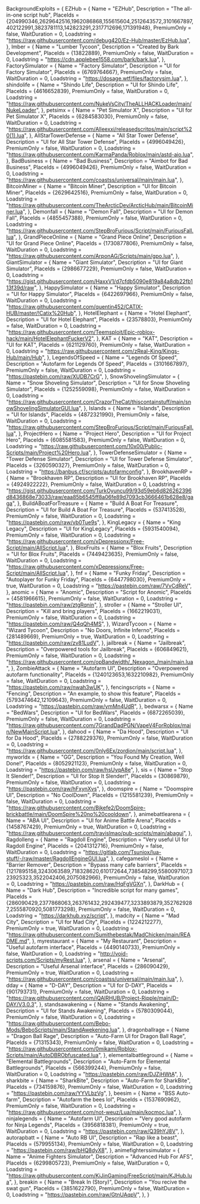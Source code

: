 BackgroundExploits = {
	EZHub = {
		Name = "EZHub",
		Description = "The all-in-one script hub",
		PlaceIds = {204990346,2629642516,1962086868,155615604,2512643572,3101667897,402122991,3823781113,142823291,2317712696,171391948},
		PremiumOnly = false,
		WaitDuration = 0,
		Loadstring = "https://raw.githubusercontent.com/debug420/Ez-Hub/master/EzHub.lua",
	},
	lmber = {
		Name = "Lumber Tycoon",
		Description = "Created by Bark Development",
		PlaceIds = {13822889},
		PremiumOnly = false,
		WaitDuration = 0,
		Loadstring = "https://cdn.applebee1558.com/bark/bark.lua",
	},
	FactorySimulator = {
		Name = "Factory Simulator",
		Description = "UI for Factory Simulator",
		PlaceIds = {6769764667},
		PremiumOnly = false,
		WaitDuration = 0,
		Loadstring = "https://dosage.wtf/files/factorysim.lua",
	},
	shindolife = {
		Name = "Shindo Life",
		Description = "UI for Shindo Life",
		PlaceIds = {4616652839},
		PremiumOnly = false,
		WaitDuration = 0,
		Loadstring = "https://raw.githubusercontent.com/NukeVsCity/TheALLHACKLoader/main/NukeLoader",
	},
	petsimx = {
		Name = "Pet Simulator X",
		Description = "UI for Pet Simulator X",
		PlaceIds = {6284583030},
		PremiumOnly = false,
		WaitDuration = 0,
		Loadstring = "https://raw.githubusercontent.com/Alleexxi/releasedscritps/main/script%20(1).lua",
	},
	AllStarTowerDefense = {
		Name = "All Star Tower Defense",
		Description = "UI for All Star Tower Defense",
		PlaceIds = {4996049426},
		PremiumOnly = false,
		WaitDuration = 0,
		Loadstring = "https://raw.githubusercontent.com/KarmaPanda/Roblox/main/astd-aio.lua",
	},
	BadBusiness = {
		Name = "Bad Business",
		Description = "Aimbot for Bad Business",
		PlaceIds = {4996049426},
		PremiumOnly = false,
		WaitDuration = 0,
		Loadstring = "https://raw.githubusercontent.com/coastss/universal/main/main.lua",
	},
	BitcoinMiner = {
		Name = "Bitcoin Miner",
		Description = "UI for Bitcoin Miner",
		PlaceIds = {2629642516},
		PremiumOnly = false,
		WaitDuration = 0,
		Loadstring = "https://raw.githubusercontent.com/TheArcticDev/ArcticHub/main/BitcoinMiner.lua",
	},
	Demonfall = {
		Name = "Demon Fall",
		Description = "UI for Demon Fall",
		PlaceIds = {4855457388},
		PremiumOnly = false,
		WaitDuration = 0,
		Loadstring = "https://raw.githubusercontent.com/StepBroFurious/Script/main/FuriousFall.lua",
	},
	GrandPieceOnline = {
		Name = "Grand Piece Online",
		Description = "UI for Grand Piece Online",
		PlaceIds = {1730877806},
		PremiumOnly = false,
		WaitDuration = 0,
		Loadstring = "https://raw.githubusercontent.com/ArponAG/Scripts/main/gpo.lua",
	},
	GiantSimulator = {
		Name = "Giant Simulator",
		Description = "UI for Giant Simulator",
		PlaceIds = {2986677229},
		PremiumOnly = false,
		WaitDuration = 0,
		Loadstring = "https://gist.githubusercontent.com/HaxxV1/d7cfdb5090e819a84a8db22fb113f39d/raw",
	},
	HappySimulator = {
		Name = "Happy Simulator",
		Description = "UI for Happy Simulator",
		PlaceIds = {6422697966},
		PremiumOnly = false,
		WaitDuration = 0,
		Loadstring = "https://raw.githubusercontent.com/quentin452/CATIX-HUB/master/!Catix%20Hub",
	},
	HotelElephant = {
		Name = "Hotel Elephant",
		Description = "UI for Hotel Elephant",
		PlaceIds = {23578803},
		PremiumOnly = false,
		WaitDuration = 0,
		Loadstring = "https://raw.githubusercontent.com/Teemsploit/Epic-roblox-hack/main/HotelElephantFuckerV2",
	},
	KAT = {
		Name = "KAT",
		Description = "UI for KAT",
		PlaceIds = {621129760},
		PremiumOnly = false,
		WaitDuration = 0,
		Loadstring = "https://raw.githubusercontent.com/zReal-King/Kings-Hub/main/Hub",
	},
	LegendsOfSpeed = {
		Name = "Legends Of Speed",
		Description = "Autofarm for Legends Of Speed",
		PlaceIds = {3101667897},
		PremiumOnly = false,
		WaitDuration = 0,
		Loadstring = "https://pastebin.com/raw/XUDB7CrG",
	},
	SnowShovelingSimulator = {
		Name = "Snow Shoveling Simulator",
		Description = "UI for Snow Shoveling Simulator",
		PlaceIds = {1252559098},
		PremiumOnly = false,
		WaitDuration = 0,
		Loadstring = "https://raw.githubusercontent.com/CrazorTheCat/thiscontainstuff/main/snowShovelingSimulatorGUI.lua",
	},
	Islands = {
		Name = "Islands",
		Description = "UI for Islands",
		PlaceIds = {4872321990},
		PremiumOnly = false,
		WaitDuration = 0,
		Loadstring = "https://raw.githubusercontent.com/StepBroFurious/Script/main/FuriousFall.lua",
	},
	ProjectHero = {
		Name = "Project Hero",
		Description = "UI for Project Hero",
		PlaceIds = {6085581583},
		PremiumOnly = false,
		WaitDuration = 0,
		Loadstring = "https://raw.githubusercontent.com/10x00/Public-Scripts/main/Project%20Hero.lua",
	},
	TowerDefenseSimulator = {
		Name = "Tower Defense Simulator",
		Description = "UI for Tower Defense Simulator",
		PlaceIds = {3260590327},
		PremiumOnly = false,
		WaitDuration = 0,
		Loadstring = "https://banbus.cf/scripts/autofarmconfig",
	},
	BrookhavenRP = {
		Name = "Brookhaven RP",
		Description = "UI for Brookhaven RP",
		PlaceIds = {4924922222},
		PremiumOnly = false,
		WaitDuration = 0,
		Loadstring = "https://gist.githubusercontent.com/TurkOyuncu99/93d59eb6d826262396d8436868e73033/raw/eaa85b6545ff8a06fe89d7093cb3666461b628e8/gaga",
	},
	BuildABoatForTreasure = {
		Name = "Build A Boat For Treasure",
		Description = "UI for Build A Boat For Treasure",
		PlaceIds = {537413528},
		PremiumOnly = false,
		WaitDuration = 0,
		Loadstring = "https://pastebin.com/raw/vb0Tue9s",
	},
	KingLegacy = {
		Name = "King Legacy",
		Description = "UI for KingLegacy",
		PlaceIds = {5931540094},
		PremiumOnly = false,
		WaitDuration = 0,
		Loadstring = "https://raw.githubusercontent.com/xDepressionx/Free-Script/main/AllScript.lua",
	},
	BloxFruits = {
		Name = "Blox Fruits",
		Description = "UI for Blox Fruits",
		PlaceIds = {7449423635},
		PremiumOnly = false,
		WaitDuration = 0,
		Loadstring = "https://raw.githubusercontent.com/xDepressionx/Free-Script/main/AllScript.lua",
	},
	fnf = {
		Name = "Funky Friday",
		Description = "Autoplayer for Funky Friday",
		PlaceIds = {6447798030},
		PremiumOnly = true,
		WaitDuration = 0,
		Loadstring = "https://pastebin.com/raw/7VvCdReV",
	},
	anomic = {
		Name = "Anomic",
		Description = "Script for Anomic",
		PlaceIds = {4581966615},
		PremiumOnly = false,
		WaitDuration = 0,
		Loadstring = "https://pastebin.com/raw/ztgRqnin",
	},
	stroller = {
		Name = "Stroller UI",
		Description = "Kill and bring players",
		PlaceIds = {1662219031},
		PremiumOnly = false,
		WaitDuration = 0,
		Loadstring = "https://pastebin.com/raw/Q4qQh4MS",
	},
	WizardTycoon = {
		Name = "Wizard Tycoon",
		Description = "No Doors, Infinite Inferno",
		PlaceIds = {281489669},
		PremiumOnly = true,
		WaitDuration = 0,
		Loadstring = "https://pastebin.com/raw/zv81LudV",
	},
	jailbreak = {
		Name = "Jailbreak",
		Description = "Overpowered tools for Jailbreak",
		PlaceIds = {606849621},
		PremiumOnly = false,
		WaitDuration = 0,
		Loadstring = "https://raw.githubusercontent.com/opBandwidth/_Nexagon_/main/main.lua",
	},
	ZombieAttack = {
		Name = "Autofarm UI",
		Description = "Overpowered autofarm functionality",
		PlaceIds = {1240123653,1632210982},
		PremiumOnly = false,
		WaitDuration = 0,
		Loadstring = "https://pastebin.com/raw/nwah3wUK",
	},
	fencingscripts = {
		Name = "Fencing",
		Description = "An example, to show this feature",
		PlaceIds = {5793474642,12109643},
		PremiumOnly = false,
		WaitDuration = 0,
		Loadstring = "https://pastebin.com/raw/ymMn4UdR",
	},
	bedwarsx = {
		Name = "BedWars",
		Description = "UI for BedWars",
		PlaceIds = {6872265039},
		PremiumOnly = false,
		WaitDuration = 0,
		Loadstring = "https://raw.githubusercontent.com/7GrandDadPGN/VapeV4ForRoblox/main/NewMainScript.lua",
	},
	dahood = {
		Name = "Da Hood",
		Description = "UI for Da Hood",
		PlaceIds = {2788229376},
		PremiumOnly = false,
		WaitDuration = 0,
		Loadstring = "https://raw.githubusercontent.com/0nly6Ex/zordion/main/script.lua",
	},
	myworldx = {
		Name = "GG",
		Description = "You Found My Creation, Well Done!",
		PlaceIds = {8052921123},
		PremiumOnly = false,
		WaitDuration = 0,
		Loadstring = "https://pastebin.com/raw/hsUyqA8e",
	},
	sis = {
		Name = "Stop It Slender!",
		Description = "UI for Stop It Slender!",
		PlaceIds = {30869879},
		PremiumOnly = false,
		WaitDuration = 0,
		Loadstring = "https://pastebin.com/raw/hFxynXvs",
	},
	doomspire = {
		Name = "Doomspire UI",
		Description = "No CoolDown",
		PlaceIds = {1215581239},
		PremiumOnly = false,
		WaitDuration = 0,
		Loadstring = "https://raw.githubusercontent.com/Bjkefe2/DoomSpire-brickbattle/main/DoomSpire%20no%20cooldown",
	},
	animebattlearena = {
		Name = "ABA UI",
		Description = "UI for Anime Battle Arena",
		PlaceIds = {1458767429},
		PremiumOnly = true,
		WaitDuration = 0,
		Loadstring = "https://raw.githubusercontent.com/travislmao/pub-scripts/main/abagui",
	},
	Ragdolleng = {
		Name = "Ragdoll Engine",
		Description = "Very useful UI for Ragdoll Engine",
		PlaceIds = {2041312716},
		PremiumOnly = false,
		WaitDuration = 0,
		Loadstring = "https://gitlab.com/Tsuniox/lua-stuff/-/raw/master/RagdollEngineGUI.lua",
	},
	cafegameslol = {
		Name = "Barrier Remover",
		Description = "Bypass many cafe barriers",
		PlaceIds = {1217895158,3243063589,718328620,610172644,738548299,5580097107,323925323,3522042406,2075082966},
		PremiumOnly = false,
		WaitDuration = 0,
		Loadstring = "https://pastebin.com/raw/HqFgVGXn",
	},
	DarkHub = {
		Name = "Dark Hub",
		Description = "Incredible script for many games",
		PlaceIds = {286090429,2377868063,263761432,292439477,3233893879,3527629287,2555870920,5081773298},
		PremiumOnly = false,
		WaitDuration = 0,
		Loadstring = "https://darkhub.xyz/script",
	},
	madcity = {
		Name = "Mad City",
		Description = "UI for Mad City",
		PlaceIds = {1224212277},
		PremiumOnly = true,
		WaitDuration = 0,
		Loadstring = "https://raw.githubusercontent.com/Sumithebestak/MadChicken/main/README.md",
	},
	myrestaurant = {
		Name = "My Restaurant",
		Description = "Useful autofarm interface",
		PlaceIds = {4490140733},
		PremiumOnly = false,
		WaitDuration = 0,
		Loadstring = "http://void-scripts.com/Scripts/myRest.lua",
	},
	arsenal = {
		Name = "Arsenal",
		Description = "Useful Arsenal interface",
		PlaceIds = {286090429},
		PremiumOnly = true,
		WaitDuration = 0,
		Loadstring = "https://raw.githubusercontent.com/coastss/universal/main/main.lua",
	},
	dday = {
		Name = "D-DAY",
		Description = "UI for D-DAY",
		PlaceIds = {901793731},
		PremiumOnly = false,
		WaitDuration = 0,
		Loadstring = "https://raw.githubusercontent.com/iQAIRHUB/Project-Ripple/main/D-DAY/V3.0.3",
	},
	standsawakening = {
		Name = "Stands Awakening",
		Description = "UI for Stands Awakening",
		PlaceIds = {5780309044},
		PremiumOnly = false,
		WaitDuration = 0,
		Loadstring = "https://raw.githubusercontent.com/Bebo-Mods/BeboScripts/main/StandAwekening.lua",
	},
	dragonballrage = {
		Name = "Dragon Ball Rage",
		Description = "Auto-Farm UI for Dragon Ball Rage",
		PlaceIds = {71315343},
		PremiumOnly = false,
		WaitDuration = 0,
		Loadstring = "https://raw.githubusercontent.com/0mikami/Roblox-Scripts/main/AutoDBRObfuscated.lua",
	},
	elementalbattleground = {
		Name = "Elemental Battlegrounds",
		Description = "Auto-Farm for Elemental Battlegrounds",
		PlaceIds = {566399244},
		PremiumOnly = false,
		WaitDuration = 0,
		Loadstring = "https://pastebin.com/raw/DJZjHWtA",
	},
	sharkbite = {
		Name = "SharkBite",
		Description = "Auto-Farm for SharkBite",
		PlaceIds = {734159876},
		PremiumOnly = false,
		WaitDuration = 0,
		Loadstring = "https://pastebin.com/raw/YYVLbzVg",
	},
	beesim = {
		Name = "BSS Auto-farm",
		Description = "Autofarm the bees lol",
		PlaceIds = {1537690962},
		PremiumOnly = false,
		WaitDuration = 0,
		Loadstring = "https://raw.githubusercontent.com/not-weuz/Lua/main/kocmoc.lua",
	},
	ninjalegends = {
		Name = "Autofarm UI",
		Description = "Very good autofarm for Ninja Legends",
		PlaceIds = {3956818381},
		PremiumOnly = true,
		WaitDuration = 0,
		Loadstring = "https://pastebin.com/raw/Q39hYJ8V",
	},
	autorapbatt = {
		Name = "Auto RB UI",
		Description = "Rap like a beast",
		PlaceIds = {579955134},
		PremiumOnly = false,
		WaitDuration = 0,
		Loadstring = "https://pastebin.com/raw/bHQ8dyX8",
	},
	animefighterssimulator = {
		Name = "Anime Fighters Simulator",
		Description = "Advanced Hub For AFS",
		PlaceIds = {6299805723},
		PremiumOnly = false,
		WaitDuration = 0,
		Loadstring = "https://raw.githubusercontent.com/KiJinGaming/FreeScript/main/KJHub.lua",
	},
	breakin = {
		Name = "Break In (Story)",
		Description = "You recive the swat gun",
		PlaceIds = {3851622790},
		PremiumOnly = false,
		WaitDuration = 0,
		Loadstring = "https://pastebin.com/raw/GtnUAqpV",
	},
}
